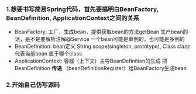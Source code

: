 ### 1.想要书写简易Spring代码，首先要搞明白BeanFactory, BeanDefinition, ApplicationContext之间的关系

- BeanFactory: 工厂，生成bean，提供获取bean的方法getBean
     生产bean的话，是不是要解析注解@Service 一个bean可能是单例的，也可能是多例的
- BeanDefinition: bean定义 String scope(singleton, prototype), Class clazz 代表当前bean 属于哪个class
- ApplicationContext: 容器（上下文）主导BeanDefinition的生成 把BeanDefinition **传递** （beanDefinitionRegister）给BeanFactory生成bean

### 2.开始自己仿写源码